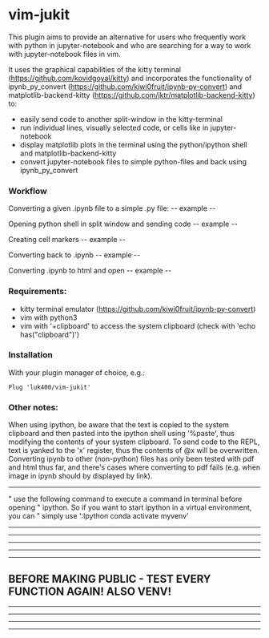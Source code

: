 # vim-jukit

This plugin aims to provide an alternative for users who frequently work with python in jupyter-notebook and who are searching for a way to work with jupyter-notebook files in vim.

It uses the graphical capabilities of the kitty terminal (https://github.com/kovidgoyal/kitty) and incorporates the functionality of ipynb_py_convert (https://github.com/kiwi0fruit/ipynb-py-convert) and matplotlib-backend-kitty (https://github.com/jktr/matplotlib-backend-kitty) to:
- easily send code to another split-window in the kitty-terminal 
- run individual lines, visually selected code, or cells like in jupyter-notebook
- display matplotlib plots in the terminal using the python/ipython shell and matplotlib-backend-kitty
- convert jupyter-notebook files to simple python-files and back using ipynb_py_convert

### Workflow

Converting a given .ipynb file to a simple .py file:
-- example --

Opening python shell in split window and sending code
-- example --

Creating cell markers
-- example --

Converting back to .ipynb
-- example --

Converting .ipynb to html and open
-- example --

### Requirements:

* kitty terminal emulator (https://github.com/kiwi0fruit/ipynb-py-convert)
* vim with python3
* vim with '+clipboard' to access the system clipboard (check with 'echo has("clipboard")')

### Installation

With your plugin manager of choice, e.g.:

```
Plug 'luk400/vim-jukit' 
```

### Other notes:

When using ipython, be aware that the text is copied to the system clipboard and then pasted into the ipython shell using '%paste', thus modifying the contents of your system clipboard. 
To send code to the REPL, text is yanked to the 'x' register, thus the contents of @x will be overwritten.
Converting ipynb to other (non-python) files has only been tested with pdf and html thus far, and there's cases where converting to pdf fails (e.g. when image in ipynb should by displayed by link).

-----------------------------
" use the following command to execute a command in terminal before opening
" ipython. So if you want to start ipython in a virtual environment, you can
" simply use ':Ipython conda activate myvenv'

-------------------------------------
-------------------------------------
-------------------------------------
-------------------------------------
-------------------------------------
BEFORE MAKING PUBLIC - TEST EVERY FUNCTION AGAIN! ALSO VENV!
-------------------------------------
-------------------------------------
-------------------------------------
-------------------------------------
-------------------------------------

